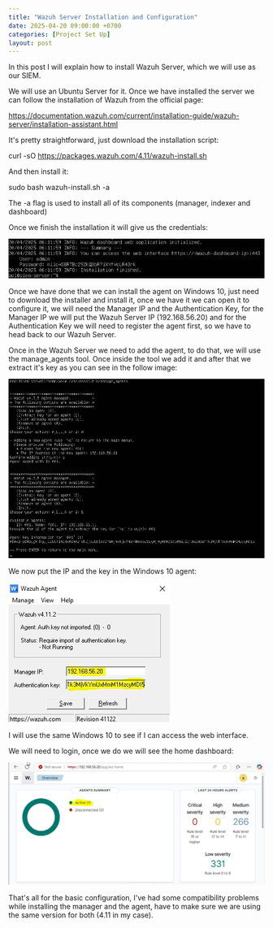 ```yaml
---
title: "Wazuh Server Installation and Configuration"
date: 2025-04-20 09:00:00 +0700
categories: [Project Set Up]
layout: post
---
```


In this post I will explain how to install Wazuh Server, which we will use as our SIEM.

We will use an Ubuntu Server for it. Once we have installed the server we can follow the installation of Wazuh from the official page:

https://documentation.wazuh.com/current/installation-guide/wazuh-server/installation-assistant.html

It's pretty straightforward, just download the installation script:

curl -sO https://packages.wazuh.com/4.11/wazuh-install.sh

And then install it:

sudo bash wazuh-install.sh -a

The -a flag is used to install all of its components (manager, indexer and dashboard)

Once we finish the installation it will give us the credentials:

![Wazuh Creds](/assets/images/finish-install.JPG)

Once we have done that we can install the agent on Windows 10, just need to download the installer and install it, once we have it we can open it to configure it, we will need the Manager IP and the Authentication Key, for the Manager IP we will put the Wazuh Server IP (192.168.56.20) and for the Authentication Key we will need to register the agent first, so we have to head back to our Wazuh Server.

Once in the Wazuh Server we need to add the agent, to do that, we will use the manage_agents tool. Once inside the tool we add it and after that we extract it's key as you can see in the follow image:

![Add Agent](/assets/images/add-agent.JPG)

We now put the IP and the key in the Windows 10 agent:

![Agent Credentials](/assets/images/agent-creds.JPG)

I will use the same Windows 10 to see if I can access the web interface.

We will need to login, once we do we will see the home dashboard:

![Wazuh Dashboard](/assets/images/wazuh-dashboard.JPG)

That's all for the basic configuration, I've had some compatibility problems while installing the manager and the agent, have to make sure we are using the same version for both (4.11 in my case).
